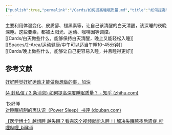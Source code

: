 ```yaml
---
{"publish":true,"permalink":"/Cards/如何提高睡眠质量.md","title":"如何提高睡眠质量","created":"2023-02-22","modified":"2023-03-14","published":"2025-07-12T18:51:40.659+08:00","cssclasses":""}
---
```



主要利用体温变化、皮质醇、褪黑素等，让自己该清醒的白天清醒，该深睡的夜晚深睡。这些要素，都被太阳光、运动、咖啡因等调控。  
[[Cards/白天做些什么，能够保持白天清醒，晚上又能轻松入睡]]  
[[Spaces/2-Area/运动健康/中午可以适当午睡10-45分钟]]  
[[Cards/晚上做些什么，能够让自己更容易入睡，并且睡得更好]]

## 参考文献

[好好睡觉好好运动才能做你想做的事，加油](https://www.notion.so/d612d5fc207b49998b595303b7d8de12)

[(4 封私信 / 3 条消息) 如何提高深度睡眠质量？ - 知乎 (zhihu.com)](https://www.zhihu.com/question/21367788)

书:好睡  
[对睡眠机制的再认识（Power Sleep）书评 (douban.com)](https://book.douban.com/review/5658664/)

[【医学博士】越想睡 越失眠？看完这个视频就能入睡！I 解决失眠熬夜后遗症\_哔哩哔哩\_bilibili](http://b23.tv/gbTv2lZ)
